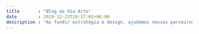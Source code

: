 ```yaml
---
title       : "Blog da Via Arto"
date        : 2019-12-23T20:17:01+06:00
description : "Ao fundir estratégia e design, ajudamos nossos parceiros a construir suas marcas, impulsionar negócios e se destacar do ruído em mercados saturados! Siga nosso blog para os estudos de caso e projetos mais recentes."
---
```


